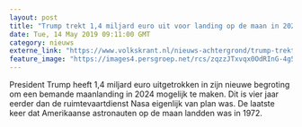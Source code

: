 ```yaml
---
layout: post
title: "Trump trekt 1,4 miljard euro uit voor landing op de maan in 2024"
date: Tue, 14 May 2019 09:11:00 GMT
category: nieuws
externe_link: "https://www.volkskrant.nl/nieuws-achtergrond/trump-trekt-1-4-miljard-euro-uit-voor-landing-op-de-maan-in-2024~b3e4341d/"
feature_image: "https://images4.persgroep.net/rcs/zqzzJTxvqx0OdRInG-4g5dEa1pw/diocontent/148283469/_focus/0.5/0.5/_fill/320/320?appId=93a17a8fd81db0de025c8abd1cca1279&quality=0.85"
---
```


President Trump heeft 1,4 miljard euro uitgetrokken in zijn nieuwe begroting om een bemande maanlanding in 2024 mogelijk te maken. Dit is vier jaar eerder dan de ruimtevaartdienst Nasa eigenlijk van plan was. De laatste keer dat Amerikaanse astronauten op de maan landden was in 1972.
